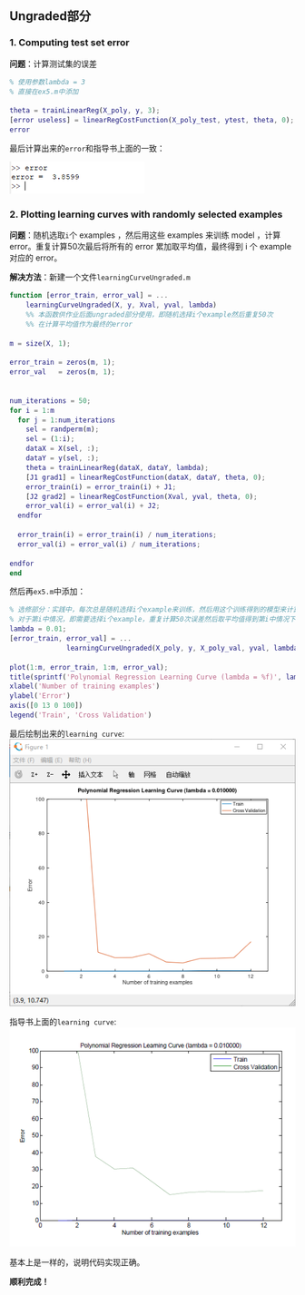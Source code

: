 ## Ungraded部分

### 1. Computing test set error
**问题**：计算测试集的误差
``` matlab
% 使用参数lambda = 3
% 直接在ex5.m中添加

theta = trainLinearReg(X_poly, y, 3);
[error useless] = linearRegCostFunction(X_poly_test, ytest, theta, 0);
error
```
最后计算出来的`error`和指导书上面的一致：   

![](imgs/error.png)


### 2. Plotting learning curves with randomly selected examples
**问题**：随机选取`i`个 examples ，然后用这些 examples 来训练 model ，计算 error。重复计算50次最后将所有的 error 累加取平均值，最终得到 i 个 example 对应的 error。  

**解决方法**：新建一个文件`learningCurveUngraded.m`
``` matlab
function [error_train, error_val] = ...
    learningCurveUngraded(X, y, Xval, yval, lambda)
    %% 本函数供作业后面ungraded部分使用，即随机选择i个example然后重复50次
    %% 在计算平均值作为最终的error

m = size(X, 1);

error_train = zeros(m, 1);
error_val   = zeros(m, 1);


num_iterations = 50;
for i = 1:m
  for j = 1:num_iterations
    sel = randperm(m);
    sel = (1:i);
    dataX = X(sel, :);
    dataY = y(sel, :);
    theta = trainLinearReg(dataX, dataY, lambda);
    [J1 grad1] = linearRegCostFunction(dataX, dataY, theta, 0);
    error_train(i) = error_train(i) + J1;
    [J2 grad2] = linearRegCostFunction(Xval, yval, theta, 0);
    error_val(i) = error_val(i) + J2;
  endfor  
  
  error_train(i) = error_train(i) / num_iterations;
  error_val(i) = error_val(i) / num_iterations;
  
endfor
end
```

然后再`ex5.m`中添加：
``` matlab
% 选修部分：实践中，每次总是随机选择i个example来训练，然后用这个训练得到的模型来计算error
% 对于第i中情况，即需要选择i个example，重复计算50次误差然后取平均值得到第i中情况下的error
lambda = 0.01;
[error_train, error_val] = ...
              learningCurveUngraded(X_poly, y, X_poly_val, yval, lambda);

plot(1:m, error_train, 1:m, error_val);
title(sprintf('Polynomial Regression Learning Curve (lambda = %f)', lambda));
xlabel('Number of training examples')
ylabel('Error')
axis([0 13 0 100])
legend('Train', 'Cross Validation')
```

最后绘制出来的`learning curve`:
![](imgs/my_curve.png)

指导书上面的`learning curve`:
![](imgs/book_curve.png)

基本上是一样的，说明代码实现正确。

**顺利完成！**


